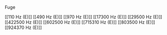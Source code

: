 Fuge

[[110 Hz (E)]]
[[490 Hz (E)]]
[[970 Hz (E)]]
[[17300 Hz (E)]]
[[29500 Hz (E)]]
[[422500 Hz (E)]]
[[602500 Hz (E)]]
[[715310 Hz (E)]]
[[803500 Hz (E)]]
[[924370 Hz (E)]]